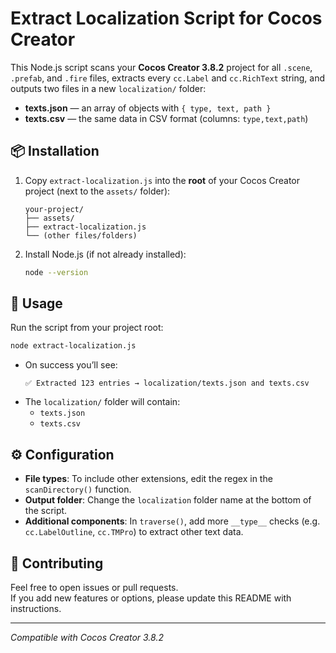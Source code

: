 # Extract Localization Script for Cocos Creator

This Node.js script scans your **Cocos Creator 3.8.2** project for all `.scene`, `.prefab`, and `.fire` files, extracts every `cc.Label` and `cc.RichText` string, and outputs two files in a new `localization/` folder:

- **texts.json** — an array of objects with `{ type, text, path }`  
- **texts.csv** — the same data in CSV format (columns: `type,text,path`)

## 📦 Installation

1. Copy `extract-localization.js` into the **root** of your Cocos Creator project (next to the `assets/` folder):
   ```
   your-project/
   ├── assets/
   ├── extract-localization.js
   └── (other files/folders)
   ```
2. Install Node.js (if not already installed):  
   ```bash
   node --version
   ```

## 🚀 Usage

Run the script from your project root:
```bash
node extract-localization.js
```
- On success you’ll see:
  ```
  ✅ Extracted 123 entries → localization/texts.json and texts.csv
  ```
- The `localization/` folder will contain:
  - `texts.json`
  - `texts.csv`

## ⚙️ Configuration

- **File types**: To include other extensions, edit the regex in the `scanDirectory()` function.  
- **Output folder**: Change the `localization` folder name at the bottom of the script.  
- **Additional components**: In `traverse()`, add more `__type__` checks (e.g. `cc.LabelOutline`, `cc.TMPro`) to extract other text data.

## 🤝 Contributing

Feel free to open issues or pull requests.  
If you add new features or options, please update this README with instructions.

---
*Compatible with Cocos Creator 3.8.2*
